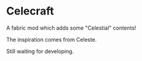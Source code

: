 # Celecraft
A fabric mod which adds some "Celestial" contents!

The inspiration comes from Celeste.

Still waiting for developing.
